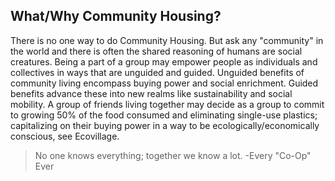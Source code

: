 ## What/Why Community Housing?
There is no one way to do Community Housing. But ask any "community" in the world and there is often the shared reasoning of humans are social creatures. Being a part of a group may empower people as individuals and collectives in ways that are unguided and guided. Unguided benefits of community living encompass buying power and social enrichment. Guided benefits advance these into new realms like sustainability and social mobility. A group of friends living together may decide as a group to commit to growing 50% of the food consumed and eliminating single-use plastics; capitalizing on their buying power in a way to be ecologically/economically conscious, see Ecovillage.
> No one knows everything; together we know a lot. -Every "Co-Op" Ever